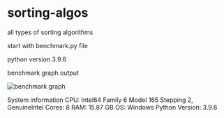 # sorting-algos
all types of sorting algorithms 

start with benchmark.py file 


python version 3.9.6

benchmark graph output

![benchmark graph](https://github.com/user-attachments/assets/9d70714d-322b-4c9c-bb09-9d1820d3721e)

System information
CPU: Intel64 Family 6 Model 165 Stepping 2, GenuineIntel
Cores: 8
RAM: 15.87 GB
OS: Windows
Python Version: 3.9.6
